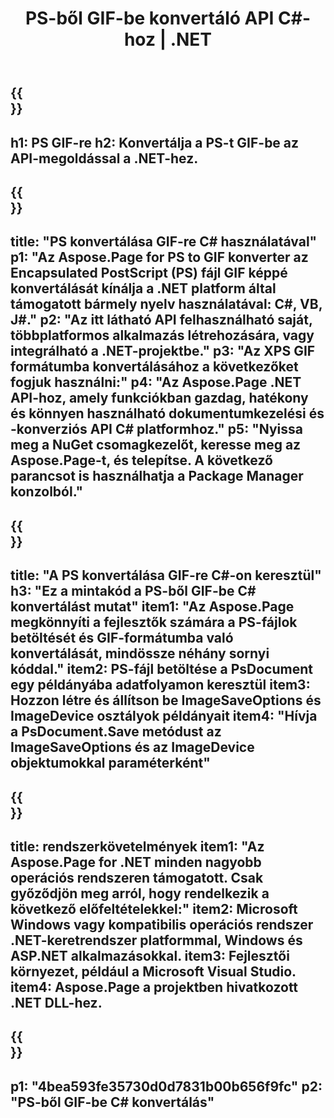 ﻿---
translation: true
template: /_templates/_conversion-child-net.md
title: PS-ből GIF-be konvertáló API C#-hoz |  .NET
url: /net/conversion/ps-to-gif/
description: Mintakód a PS-ből GIF C# konvertáláshoz. Használjon API-példakódot a PS-fájlok kötegelt GIF-té konvertálásához VB.NET-en, Asp.NET-en vagy bármely .NET-alapú alkalmazáson belül.
informat: PS
outformat: GIF
otherformats: XPS EPS
---

{{<section banner>}}
---
h1: PS GIF-re
h2: Konvertálja a PS-t GIF-be az API-megoldással a .NET-hez.
---

{{<section overview>}}
---
title: "PS konvertálása GIF-re C# használatával"
p1: "Az Aspose.Page for PS to GIF konverter az Encapsulated PostScript (PS) fájl GIF képpé konvertálását kínálja a .NET platform által támogatott bármely nyelv használatával: C#, VB, J#."
p2: "Az itt látható API felhasználható saját, többplatformos alkalmazás létrehozására, vagy integrálható a .NET-projektbe."
p3: "Az XPS GIF formátumba konvertálásához a következőket fogjuk használni:"
p4: "Az Aspose.Page .NET API-hoz, amely funkciókban gazdag, hatékony és könnyen használható dokumentumkezelési és -konverziós API C# platformhoz."
p5: "Nyissa meg a NuGet csomagkezelőt, keresse meg az Aspose.Page-t, és telepítse. A következő parancsot is használhatja a Package Manager konzolból."
---

{{<section feature1>}}
---
title: "A PS konvertálása GIF-re C#-on keresztül"
h3: "Ez a mintakód a PS-ből GIF-be C# konvertálást mutat"
item1: "Az Aspose.Page megkönnyíti a fejlesztők számára a PS-fájlok betöltését és GIF-formátumba való konvertálását, mindössze néhány sornyi kóddal."
item2: PS-fájl betöltése a PsDocument egy példányába adatfolyamon keresztül
item3: Hozzon létre és állítson be ImageSaveOptions és ImageDevice osztályok példányait
item4: "Hívja a PsDocument.Save metódust az ImageSaveOptions és az ImageDevice objektumokkal paraméterként"
---

{{<section feature2>}}
---
title: rendszerkövetelmények
item1: "Az Aspose.Page for .NET minden nagyobb operációs rendszeren támogatott. Csak győződjön meg arról, hogy rendelkezik a következő előfeltételekkel:"
item2: Microsoft Windows vagy kompatibilis operációs rendszer .NET-keretrendszer platformmal, Windows és ASP.NET alkalmazásokkal.
item3: Fejlesztői környezet, például a Microsoft Visual Studio.
item4: Aspose.Page a projektben hivatkozott .NET DLL-hez.
---

{{<section gist>}}
---
p1: "4bea593fe35730d0d7831b00b656f9fc"
p2: "PS-ből GIF-be C# konvertálás"
---
